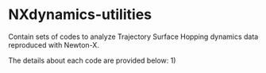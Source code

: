 # NXdynamics-utilities
Contain sets of codes to analyze Trajectory Surface Hopping dynamics data reproduced with Newton-X.

The details about each code are provided below:
1) 

